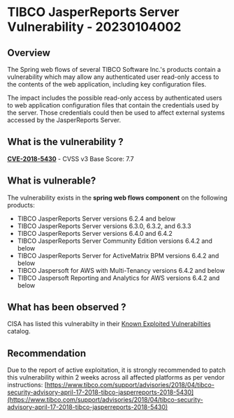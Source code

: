 # TIBCO JasperReports Server Vulnerability - 20230104002

## Overview
The Spring web flows of several TIBCO Software Inc.'s products contain a vulnerability which may allow any authenticated user read-only access to the contents of the web application, including key configuration files.

The impact includes the possible read-only access by authenticated users to web application configuration files that contain the credentials used by the server. Those credentials could then be used to affect external systems accessed by the JasperReports Server.

## What is the vulnerability ?
[**CVE-2018-5430**](https://cve.mitre.org/cgi-bin/cvename.cgi?name=CVE-2018-5430) - CVSS v3 Base Score: 7.7

## What is vulnerable?
The vulnerability exists in the **spring web flows component** on the following products:
- TIBCO JasperReports Server versions 6.2.4 and below
- TIBCO JasperReports Server versions 6.3.0, 6.3.2, and 6.3.3
- TIBCO JasperReports Server versions 6.4.0 and 6.4.2
- TIBCO JasperReports Server Community Edition versions 6.4.2 and below
- TIBCO JasperReports Server for ActiveMatrix BPM versions 6.4.2 and below
- TIBCO Jaspersoft for AWS with Multi-Tenancy versions 6.4.2 and below
- TIBCO Jaspersoft Reporting and Analytics for AWS versions 6.4.2 and below

## What has been observed ?
CISA has listed this vulnerabilty in their [Known Exploited Vulnerabilties](https://www.cisa.gov/known-exploited-vulnerabilities-catalog) catalog.

## Recommendation
Due to the report of active exploitation, it is strongly recommended to patch this vulnerability within 2 weeks across all affected platforms as per vendor instructions: [https://www.tibco.com/support/advisories/2018/04/tibco-security-advisory-april-17-2018-tibco-jasperreports-2018-5430](https://www.tibco.com/support/advisories/2018/04/tibco-security-advisory-april-17-2018-tibco-jasperreports-2018-5430)